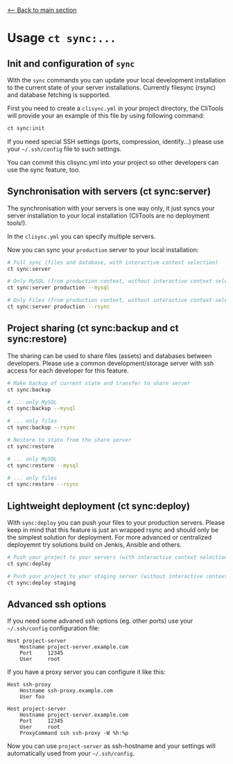 [<-- Back to main section](../README.md)

# Usage `ct sync:...`

## Init and configuration of `sync`

With the `sync` commands you can update your local development installation to the current state of your
server installations. Currently filesync (rsync) and database fetching is supported.

First you need to create a `clisync.yml` in your project directory, the CliTools will provide your an example
of this file by using following command:

```bash
ct sync:init
```

If you need special SSH settings (ports, compression, identify...) please use your `~/.ssh/config` file 
to such settings.

You can commit this clisync.yml into your project so other developers can use the sync feature, too.

## Synchronisation with servers (ct sync:server)

The synchronisation with your servers is one way only, it just syncs your server installation to your 
local installation (CliTools are no deployment tools!).

In the `clisync.yml` you can specify multiple servers.

Now you can sync your `production` server to your local installation:

```bash
# Full sync (files and database, with interactive context selection)
ct sync:server

# Only MySQL (from production context, without interactive context selection)
ct sync:server production --mysql

# Only Files (from production context, without interactive context selection)
ct sync:server production --rsync
```

## Project sharing  (ct sync:backup and ct sync:restore)

The sharing can be used to share files (assets) and databases between developers.
Please use a common development/storage server with ssh access for each developer for this feature.

```bash
# Make backup of current state and transfer to share server
ct sync:backup

# ... only MySQL
ct sync:backup --mysql

# ... only files
ct sync:backup --rsync

# Restore to state from the share server
ct sync:restore

# ... only MySQL
ct sync:restore --mysql

# ... only files
ct sync:restore --rsync

```

## Lightweight deployment (ct sync:deploy)

With `sync:deploy` you can push your files to your production servers.
Please keep in mind that this feature is just an wrapped rsync and should only be
the simplest solution for deployment. For more advanced or centralized deployemnt try
solutions build on Jenkis, Ansible and others.

```bash
# Push your project to your servers (with interactive context selection)
ct sync:deploy

# Push your project to your staging server (without interactive context selection)
ct sync:deploy staging
```

## Advanced ssh options

If you need some advaned ssh options (eg. other ports) use your `~/.ssh/config` configuration file:

    Host project-server
        Hostname project-server.example.com
        Port     12345
        User     root

If you have a proxy server you can configure it like this:

    Host ssh-proxy
        Hostname ssh-proxy.example.com
        User foo

    Host project-server
        Hostname project-server.example.com
        Port     12345
        User     root
        ProxyCommand ssh ssh-proxy -W %h:%p


Now you can use `project-server` as ssh-hostname and your settings will automatically used from your `~/.ssh/config`.
